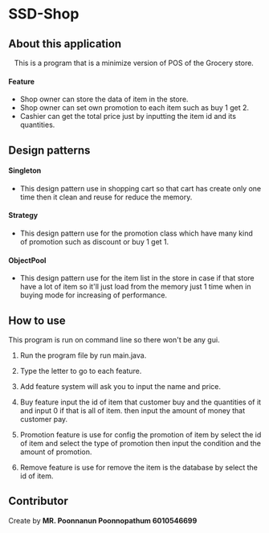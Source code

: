 # SSD-Shop

## About this application

&nbsp;&nbsp;&nbsp;This is a program that is a minimize version of POS of the Grocery store.
        
#### Feature

- Shop owner can store the data of item in the store.
- Shop owner can set own promotion to each item such as buy 1 get 2.
- Cashier can get the total price just by inputting the item id and its quantities.

## Design patterns

#### Singleton
- This design pattern use in shopping cart so that cart has create only one time then it clean and reuse for reduce the memory.


#### Strategy
- This design pattern use for the promotion class which have many kind of promotion such as discount or buy 1 get 1.


#### ObjectPool
- This design pattern use for the item list in the store in case if that store have a lot of item so it'll just load from the memory just 1 time when in buying mode for increasing of performance.

## How to use
This program is run on command line so there won't be any gui.

1) Run the program file by run main.java.

2) Type the letter to go to each feature.

3) Add feature system will ask you to input the name and price.

4) Buy feature input the id of item that customer buy and the quantities of it and input 0 if that is all of item. then input the amount of money that customer pay.

5) Promotion feature is use for config the promotion of item by select the id of item and select the type of promotion then input the condition and the amount of promotion.

6) Remove feature is use for remove the item is the database by select the id of item.

## Contributor

Create by **MR. Poonnanun Poonnopathum 6010546699** 
